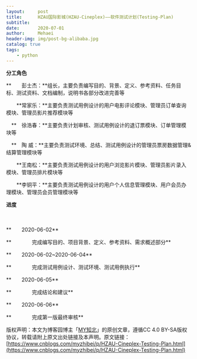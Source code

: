 ```yaml
---
layout:     post
title:      HZAU国际影城(HZAU-Cineplex)——软件测试计划(Testing-Plan)
subtitle:   
date:       2020-07-01
author:     Mehaei
header-img: img/post-bg-alibaba.jpg
catalog: true
tags:
    - python
---
```

****分工角色****

**　　彭士杰：**组长，主要负责编写目的、背景、定义、参考资料、任务目标、测试资料、文档编制，说明书各部分改进完善等

　　**常家乐：**主要负责测试用例设计的用户电影评论模块、管理员订单查询模块、管理员影片推荐模块等

　**　徐浩春：**主要负责计划审核、测试用例设计的退订票模块、订单管理模块等

　**　陶   威：**主要负责测试环境、总结、测试用例设计的管理员票房数据管理&结算管理模块等

　　**王南松：**主要负责测试用例设计的用户浏览影片模块、管理员影片录入模块、管理员排片模块等

　　**李铜平：**主要负责测试用例设计的用户个人信息管理模块、用户会员办理模块、管理员会员管理模块等

****进度****

　

**　　2020-06-02**

**　　　　完成编写目的、项目背景、定义、参考资料、需求概述部分**

**　　2020-06-02~2020-06-04**

**　　　　完成测试用例设计、测试环境、测试用例执行**

**　　2020-06-05**

**　　　　完成结论和建议**

**　　2020-06-06**

**　　　　完成第一版最终审核**

版权声明：本文为博客园博主「[MY知北](https://www.cnblogs.com/myzhibei/)」的原创文章，遵循CC 4.0 BY-SA版权协议，转载请附上原文出处链接及本声明。原文链接：[https://www.cnblogs.com/myzhibei/p/HZAU-Cineplex-Testing-Plan.html](https://www.cnblogs.com/myzhibei/p/HZAU-Cineplex-Testing-Plan.html)
